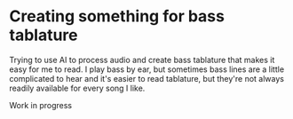# Creating something for bass tablature

Trying to use AI to process audio and create bass tablature that makes it easy for me to read.
I play bass by ear, but sometimes bass lines are a little complicated to hear and it's easier
to read tablature, but they're not always readily available for every song I like. 

Work in progress 
